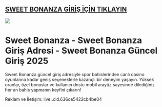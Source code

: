 ## <a href="https://cutt.ly/Be0pwcFt">SWEET BONANZA GİRİŞ İÇİN TIKLAYIN</a>

<a href="https://cutt.ly/Be0pwcFt"><img src="https://s7.gifyu.com/images/SXNlw.gif"></a>

# Sweet Bonanza - Sweet Bonanza Giriş Adresi - Sweet Bonanza Güncel Giriş 2025

Sweet Bonanza güncel giriş adresiyle spor bahislerinden canlı casino oyunlarına kadar geniş seçeneklerle kazançlı bir deneyim yaşayın. Yüksek oranlar, özel bonuslar ve kullanıcı dostu mobil arayüz sayesinde dilediğiniz her an bahis yapmanın keyfini çıkarın!

Reklam ve İletişim: live:.cid.636ce5422cb4be04
